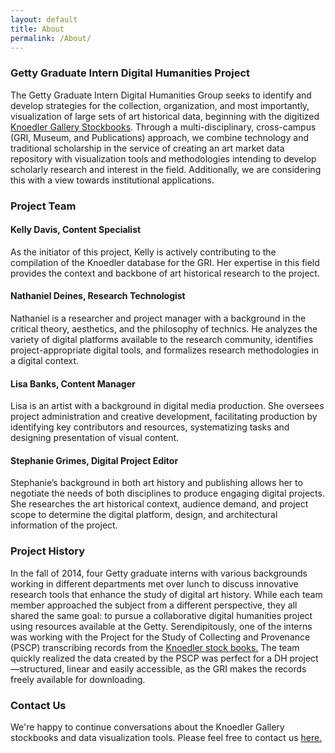 ```yaml
---
layout: default
title: About
permalink: /About/
---
```

### Getty Graduate Intern Digital Humanities Project

The Getty Graduate Intern Digital Humanities Group seeks to identify and develop strategies for the collection, organization, and most importantly, visualization of large sets of art historical data, beginning with the digitized [Knoedler Gallery Stockbooks](http://archives2.getty.edu:8082/xtf/view?docId=ead/2012.M.54/2012.M.54.xml;chunk.id=ref1414;brand=default). Through a multi-disciplinary, cross-campus (GRI, Museum, and Publications) approach, we combine technology and traditional scholarship in the service of creating an art market data repository with visualization tools and methodologies intending to develop scholarly research and interest in the field. Additionally, we are considering this with a view towards institutional applications.

### Project Team

#### Kelly Davis, Content Specialist

As the initiator of this project, Kelly is actively contributing to the compilation of the Knoedler database for the GRI. Her expertise in this field provides the context and backbone of art historical research to the project.

#### Nathaniel Deines, Research Technologist

Nathaniel is a researcher and project manager with a background in the critical theory, aesthetics, and the philosophy of technics. He analyzes the variety of digital platforms available to the research community, identifies project-appropriate digital tools, and formalizes research methodologies in a digital context.

#### Lisa Banks, Content Manager

Lisa is an artist with a background in digital media production. She oversees project administration and creative development, facilitating production by identifying key contributors and resources, systematizing tasks and designing presentation of visual content.

#### Stephanie Grimes, Digital Project Editor

Stephanie’s background in both art history and publishing allows her to negotiate the needs of both disciplines to produce engaging digital projects. She researches the art historical context, audience demand, and project scope to determine the digital platform, design, and architectural information of the project.

### Project History

In the fall of 2014, four Getty graduate interns with various backgrounds working in different departments met over lunch to discuss innovative research tools that enhance the study of digital art history. While each team member approached the subject from a different perspective, they all shared the same goal: to pursue a collaborative digital humanities project using resources available at the Getty. Serendipitously, one of the interns was working with the Project for the Study of Collecting and Provenance (PSCP) transcribing records from the [Knoedler stock books.](http://piprod.getty.edu/starweb/stockbooks/servlet.starweb?path=stockbooks/stockbooks.web) The team quickly realized the data created by the PSCP was perfect for a DH project—structured, linear and easily accessible, as the GRI makes the records freely available for downloading.

### Contact Us

We're happy to continue conversations about the Knoedler Gallery stockbooks and data visualization tools. Please feel free to contact us [here.](mailto:knoedlerunbound@gmail.com?Subject=)
